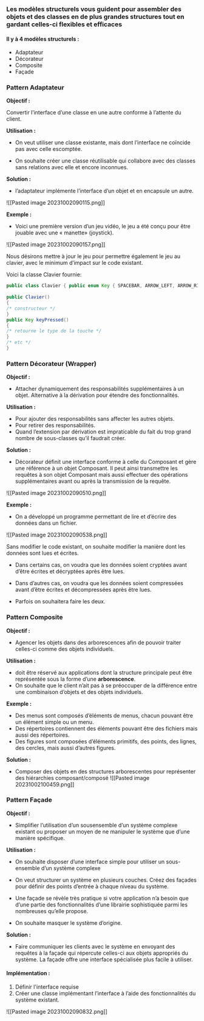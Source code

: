 

### Les modèles structurels vous guident pour assembler des objets et des classes en de plus grandes structures tout en gardant celles-ci flexibles et efficaces

#### Il y à 4 modèles structurels :

- Adaptateur
- Décorateur
- Composite
- Façade



### Pattern Adaptateur

**Objectif :**

Convertir l’interface d’une classe en une autre conforme à l’attente du client.

**Utilisation :** 

- On veut utiliser une classe existante, mais dont l’interface ne coïncide pas avec celle escomptée.

- On souhaite créer une classe réutilisable qui collabore avec des classes sans relations avec elle et encore inconnues.


**Solution :**

- l’adaptateur implémente l’interface d’un objet et en encapsule un autre.

![[Pasted image 20231002090115.png]]



**Exemple :**

- Voici une première version d’un jeu vidéo, le jeu a été conçu pour être jouable avec une « manette» (joystick).


![[Pasted image 20231002090157.png]]

Nous désirons mettre à jour le jeu pour permettre également le jeu au clavier, avec le minimum d’impact sur le code existant.

Voici la classe Clavier fournie:

```java
public class Clavier { public enum Key { SPACEBAR, ARROW_LEFT, ARROW_RIGHT, ... };
					  
public Clavier() 
{
/* constructeur */ 
} 
public Key keyPressed()
{
/* retourne le type de la touche */ 
}
/* etc */ 
}
```


### Pattern Décorateur (Wrapper)

**Objectif :** 

- Attacher dynamiquement des responsabilités supplémentaires à un objet. Alternative à la dérivation pour étendre des fonctionnalités.


**Utilisation :** 

- Pour ajouter des responsabilités sans affecter les autres objets.
- Pour retirer des responsabilités.
- Quand l’extension par dérivation est impraticable du fait du trop grand nombre de sous-classes qu’il faudrait créer.


**Solution :** 

- Décorateur définit une interface conforme à celle du Composant et gère une référence à un objet Composant. Il peut ainsi transmettre les requêtes à son objet Composant mais aussi effectuer des opérations supplémentaires avant ou après la transmission de la requête.


![[Pasted image 20231002090510.png]]


**Exemple :**

- On a développé un programme permettant de lire et d’écrire des données dans un fichier.

![[Pasted image 20231002090538.png]]


Sans modifier le code existant, on souhaite modifier la manière dont les données sont lues et écrites.

- Dans certains cas, on voudra que les données soient cryptées avant d’être écrites et décryptées après être lues. 

- Dans d’autres cas, on voudra que les données soient compressées avant d’être écrites et décompressées après être lues.

- Parfois on souhaitera faire les deux.


### Pattern Composite

**Objectif :**

- Agencer les objets dans des arborescences afin de pouvoir traiter celles-ci comme des objets individuels.

**Utilisation :**

- doit être réservé aux applications dont la structure principale peut être représentée sous la forme d’une **arborescence**.
- On souhaite que le client n’ait pas à se préoccuper de la différence entre une combinaison d’objets et des objets individuels.

**Exemple :**

- Des menus sont composés d’éléments de menus, chacun pouvant être un élément simple ou un menu.
- Des répertoires contiennent des éléments pouvant être des fichiers mais aussi des répertoires. 
- Des figures sont composées d’éléments primitifs, des points, des lignes, des cercles, mais aussi d’autres figures.

**Solution :**

- Composer des objets en des structures arborescentes pour représenter des hiérarchies composant/composé
![[Pasted image 20231002100459.png]]


### Pattern Façade

**Objectif :**

- Simplifier l’utilisation d’un sousensemble d’un système complexe existant ou proposer un moyen de ne manipuler le système que d’une manière spécifique.

**Utilisation :** 

- On souhaite disposer d’une interface simple pour utiliser un sous-ensemble d’un système complexe

- On veut structurer un système en plusieurs couches. Créez des façades pour définir des points d’entrée à chaque niveau du système.

- Une façade se révèle très pratique si votre application n’a besoin que d’une partie des fonctionnalités d’une librairie sophistiquée parmi les nombreuses qu’elle propose.

- On souhaite masquer le système d’origine.


**Solution :**

- Faire communiquer les clients avec le système en envoyant des requêtes à la façade qui répercute celles-ci aux objets appropriés du système. La façade offre une interface spécialisée plus facile à utiliser.

#### Implémentation :

1. Définir l'interface requise
2. Créer une classe implémentant l’interface à l’aide des fonctionnalités du système existant.

![[Pasted image 20231002090832.png]]


